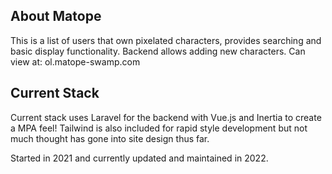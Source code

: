 ## About Matope

This is a list of users that own pixelated characters, provides searching and basic display functionality. Backend allows adding new characters.
Can view at: ol.matope-swamp.com

## Current Stack

Current stack uses Laravel for the backend with Vue.js and Inertia to create a MPA feel! Tailwind is also included for rapid style development but not much thought has gone into site design thus far.

Started in 2021 and currently updated and maintained in 2022.


